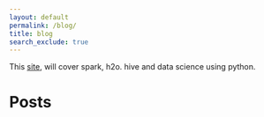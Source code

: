 ```yaml
---
layout: default
permalink: /blog/
title: blog
search_exclude: true
---
```


This [site](https://davidrkearney.github.io/Kearney_Data_Science/), will cover spark, h2o. hive and data science using python.




# Posts